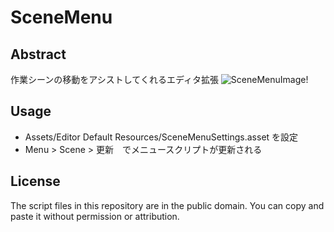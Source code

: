 SceneMenu
================

Abstract
--------

作業シーンの移動をアシストしてくれるエディタ拡張
![SceneMenuImage](https://github.com/wataru-ito/SceneMenu/blob/master/scenemenu_image)!



Usage
--------

* Assets/Editor Default Resources/SceneMenuSettings.asset を設定
* Menu > Scene > 更新　でメニュースクリプトが更新される


License
-------

The script files in this repository are in the public domain. You can copy and paste it without permission or attribution.
